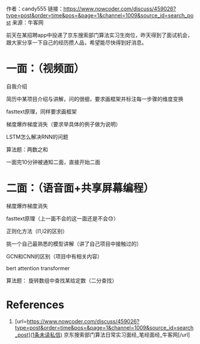 作者：candy555
链接：https://www.nowcoder.com/discuss/459026?type=post&order=time&pos=&page=1&channel=1009&source_id=search_post
来源：牛客网

前天在某招聘app中投递了京东搜索部门算法实习生岗位，昨天得到了面试机会，跟大家分享一下自己的经历攒人品，希望能尽快得到好消息。

# 一面：（视频面）

自我介绍

简历中某项目介绍与讲解，问的很细，要求画框架并标注每一步骤的维度变换

fasttext原理，同样要求画框架

梯度爆炸梯度消失（要求举具体的例子做为说明）

LSTM怎么解决RNN的问题

算法题：两数之和

一面完10分钟被通知二面，直接开始二面

# 二面：（语音面+共享屏幕编程）

梯度爆炸梯度消失

fasttext原理（上一面不会的这一面还是不会😓）

正则化方法（l1,l2的区别）

挑一个自己最熟悉的模型讲解（讲了自己项目中接触过的）

GCN和CNN的区别（项目中有相关内容）

bert attention transformer

算法题： 旋转数组中查找某给定数（二分查找）

# References
1. [url=https://www.nowcoder.com/discuss/459026?type=post&order=time&pos=&page=1&channel=1009&source_id=search_post](1条未读私信) 京东搜索部门算法日常实习面经_笔经面经_牛客网[/url]